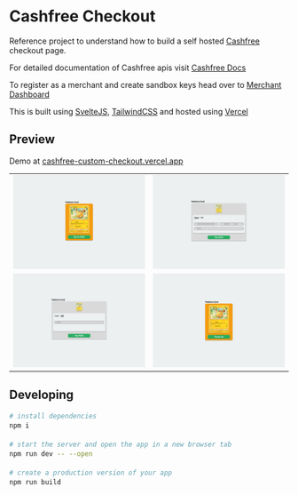 # Cashfree Checkout

Reference project to understand how to build a self hosted [Cashfree](https://www.cashfree.com) checkout page.

For detailed documentation of Cashfree apis visit [Cashfree Docs](https://docs.cashfree.com/docs)

To register as a merchant and create sandbox keys head over to [Merchant Dashboard](https://merchant.cashfree.com)

This is built using [SvelteJS](https://kit.svelte.dev/), [TailwindCSS](https://tailwindcss.com) and hosted using [Vercel](https://vercel.com)

## Preview

Demo at [cashfree-custom-checkout.vercel.app](https://cashfree-custom-checkout.vercel.app/)

|                                        |                                          |
| -------------------------------------- | ---------------------------------------- |
| ![Landing](static/Landing.png)         | ![CheckoutCard](static/CheckoutCard.png) |
| ![CheckoutUPI](static/CheckoutUPI.png) | ![ThankYou](static/ThankYou.png)         |

## Developing

```bash
# install dependencies
npm i

# start the server and open the app in a new browser tab
npm run dev -- --open

# create a production version of your app
npm run build
```
